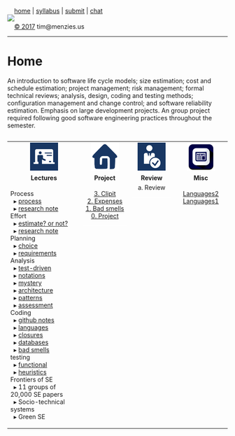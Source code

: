 &nbsp;&nbsp;&nbsp;&nbsp;[home](http://tiny.cc/se17) | 
[syllabus](https://github.com/txt/se17/blob/master/doc/syllabus.md) | 
[submit](http://tiny.cc/se17give) |
[chat](https://se17.slack.com/)  
[<img width=900 src="https://raw.githubusercontent.com/txt/se17/master/img/se17.png">](http://tiny.cc/se17)   <br>
&nbsp;&nbsp;&nbsp;&nbsp;[&copy; 2017](https://github.com/txt/se17/blob/master/LICENSE.md) tim&commat;menzies.us<br>

_______



# Home

An introduction to software life cycle models; size estimation;
cost and schedule estimation; project management; risk management;
formal technical reviews; analysis, design, coding and testing
methods; configuration management and change control; and software
reliability estimation. Emphasis on large development projects. An
group project required following good software engineering
practices throughout the semester.

<table width="100%" border=0 align=right>
<tr>
<td align=center><img  src="img/lectures.gif"></td>
<td align=center><img  src="img/homework.png"></td>
<td align=center><img  src="img/review.gif"></td>
<td align=center><img  src="img/news.png"></td>
</tr>
<tr>
<td align=center><b>Lectures</b></td>
<td align=center><b>Project</b>
</td><td align=center><b>Review </td>
<td align=center><b>Misc</b> </td>
</tr>
<tr>
<td valign=top  xwidth="100px">

<!-- -------------------------------- -->

Process<br>
&nbsp;&nbsp;&rtrif;&nbsp;<a href="doc/10process.md">process</a><br>
&nbsp;&nbsp;&rtrif;&nbsp;<a href="delayedusse%20effect">research note</a><br>
Effort<br>
&nbsp;&nbsp;&rtrif;&nbsp;<a href="doc/50effort.md">estimate? or not?</a><br>
&nbsp;&nbsp;&rtrif;&nbsp;<a href="effor%20models">research note</a><br>
Planning<br>
&nbsp;&nbsp;&rtrif;&nbsp;<a href="https://goo.gl/fxMvtz">choice</a><br>
&nbsp;&nbsp;&rtrif;&nbsp;<a href="https://goo.gl/aLVvrT">requirements</a><br>
Analysis<br>
&nbsp;&nbsp;&rtrif;&nbsp;<a href="doc/40tdd.md">test-driven</a><br>
&nbsp;&nbsp;&rtrif;&nbsp;<a href="60notations.md">notations</a><br>
&nbsp;&nbsp;&rtrif;&nbsp;<a href="doc/20mystery.md">mystery</a><br>
&nbsp;&nbsp;&rtrif;&nbsp;<a href="doc/30architectures.md">architecture</a><br>
&nbsp;&nbsp;&rtrif;&nbsp;<a href="doc/35patterns.md">patterns</a><br>
&nbsp;&nbsp;&rtrif;&nbsp;<a href="doc/gendermag.md">assessment</a><br>
Coding<br>
&nbsp;&nbsp;&rtrif;&nbsp;<a href="github.md">github notes</a><br>
&nbsp;&nbsp;&rtrif;&nbsp;<a href="doc/langauges.md">languages</a><br>
&nbsp;&nbsp;&rtrif;&nbsp;<a href="doc/45closures.md">closures</a><br>
&nbsp;&nbsp;&rtrif;&nbsp;<a href="doc/31sql.md">databases</a><br>
&nbsp;&nbsp;&rtrif;&nbsp;<a href="my%20paper">bad smells</a><br>
testing<br>
&nbsp;&nbsp;&rtrif;&nbsp;<a href="doc/80functionalTesting.pdf">functional</a><br>
&nbsp;&nbsp;&rtrif;&nbsp;<a href="doc/81test.md">heuristics</a><br>
Frontiers of SE<br>
&nbsp;&nbsp;&rtrif;&nbsp;11 groups of 20,000 SE papers<br>
&nbsp;&nbsp;&rtrif;&nbsp;Socio-technical systems<br>
&nbsp;&nbsp;&rtrif;&nbsp;Green SE<br>


<!-- -------------------------------- -->

</td><td align=center valign=top xwidth="100px">

<a href="https://github.com/cleebp/csc-510-group-g/blob/master/apr1/report/report.pdf">3. Clipit</a><br>
<a href="https://github.com/sandz-in/csc510_group_l/blob/master/april/Report.pdf">2. Expenses</a><br>
<a href="doc/badsmells.md">1. Bad smells</a><br>
<a href="doc/project.md">0. Project</a>
<br><img     width=150 src="img/200x1.png">
</td>
<td align=center   valign=top xwidth="100px>
<a href="doc/review1.md">a. Review</a>
<br><img width=150 src="img/200x1.png">
</td>
<td align=center valign=top  xwidth="100px">

<a href="http://unbox.org/doc/Seven%20More%20Languages%20in%20Seven%20Weeks.pdf">Languages2</a><br>
<a href="http://unbox.org/doc/Seven%20Languages%20in%20Seven%20Weeks%20A%20Pragmatic%20Guide%20to%20Learning%20Programming%20Languages.pdf">Languages1</a>
<br><img     width=150 src="img/200x1.png">
</td>
</tr>

</table>
